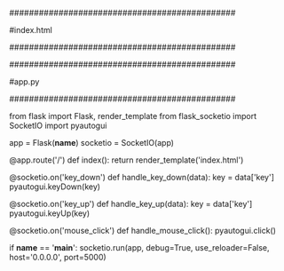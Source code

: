 ##############################################

#index.html

##############################################

<!DOCTYPE html>
<html lang="en">
<head>
    <meta charset="UTF-8">
    <meta name="viewport" content="width=device-width, initial-scale=1.0">
    <title>Screen Share</title>
    <script src="https://cdnjs.cloudflare.com/ajax/libs/socket.io/3.1.3/socket.io.js"></script>
    <script>
        var socket = io.connect('http://' + document.domain + ':' + location.port);

        document.addEventListener('keydown', function (event) {
            socket.emit('key_down', { key: event.key });
        });

        document.addEventListener('keyup', function (event) {
            socket.emit('key_up', { key: event.key });
        });

        document.addEventListener('click', function () {
            socket.emit('mouse_click');
        });
    </script>
</head>
<body>
    <img id="screen" src="" alt="Screen Share">
    <script>
        socket.on('update_screen', function (data) {
            document.getElementById('screen').src = 'data:image/jpeg;base64,' + data;
        });
    </script>
</body>
</html>

##############################################

#app.py

##############################################

from flask import Flask, render_template
from flask_socketio import SocketIO
import pyautogui

app = Flask(__name__)
socketio = SocketIO(app)

@app.route('/')
def index():
    return render_template('index.html')

@socketio.on('key_down')
def handle_key_down(data):
    key = data['key']
    pyautogui.keyDown(key)

@socketio.on('key_up')
def handle_key_up(data):
    key = data['key']
    pyautogui.keyUp(key)

@socketio.on('mouse_click')
def handle_mouse_click():
    pyautogui.click()

if __name__ == '__main__':
    socketio.run(app, debug=True, use_reloader=False, host='0.0.0.0', port=5000)
    

